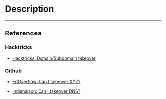 # Description

---
## References

### Hacktricks

- [Hacktricks: Domain/Subdomain takeover](https://book.hacktricks.xyz/pentesting-web/domain-subdomain-takeover)

### Github

- [EdOverflow: Can I takeover XYZ?](https://github.com/EdOverflow/can-i-take-over-xyz)

- [indianajson: Can I takeover DNS?](https://github.com/indianajson/can-i-take-over-dns)